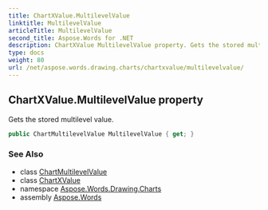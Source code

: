```yaml
---
title: ChartXValue.MultilevelValue
linktitle: MultilevelValue
articleTitle: MultilevelValue
second_title: Aspose.Words for .NET
description: ChartXValue MultilevelValue property. Gets the stored multilevel value in C#.
type: docs
weight: 80
url: /net/aspose.words.drawing.charts/chartxvalue/multilevelvalue/
---
```

## ChartXValue.MultilevelValue property

Gets the stored multilevel value.

```csharp
public ChartMultilevelValue MultilevelValue { get; }
```

### See Also

* class [ChartMultilevelValue](../../chartmultilevelvalue/)
* class [ChartXValue](../)
* namespace [Aspose.Words.Drawing.Charts](../../chartxvalue/)
* assembly [Aspose.Words](../../../)
